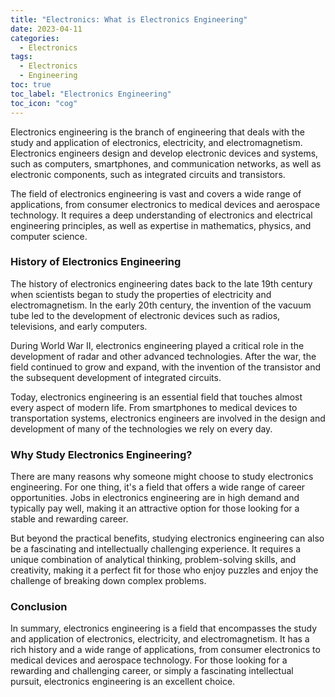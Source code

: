```yaml
---
title: "Electronics: What is Electronics Engineering"
date: 2023-04-11
categories:
  - Electronics
tags:
  - Electronics
  - Engineering
toc: true
toc_label: "Electronics Engineering"
toc_icon: "cog"
---
```

Electronics engineering is the branch of engineering that deals with the study and application of electronics, electricity, and electromagnetism. Electronics engineers design and develop electronic devices and systems, such as computers, smartphones, and communication networks, as well as electronic components, such as integrated circuits and transistors.

The field of electronics engineering is vast and covers a wide range of applications, from consumer electronics to medical devices and aerospace technology. It requires a deep understanding of electronics and electrical engineering principles, as well as expertise in mathematics, physics, and computer science.

### History of Electronics Engineering

The history of electronics engineering dates back to the late 19th century when scientists began to study the properties of electricity and electromagnetism. In the early 20th century, the invention of the vacuum tube led to the development of electronic devices such as radios, televisions, and early computers.

During World War II, electronics engineering played a critical role in the development of radar and other advanced technologies. After the war, the field continued to grow and expand, with the invention of the transistor and the subsequent development of integrated circuits.

Today, electronics engineering is an essential field that touches almost every aspect of modern life. From smartphones to medical devices to transportation systems, electronics engineers are involved in the design and development of many of the technologies we rely on every day.

### Why Study Electronics Engineering?

There are many reasons why someone might choose to study electronics engineering. For one thing, it's a field that offers a wide range of career opportunities. Jobs in electronics engineering are in high demand and typically pay well, making it an attractive option for those looking for a stable and rewarding career.

But beyond the practical benefits, studying electronics engineering can also be a fascinating and intellectually challenging experience. It requires a unique combination of analytical thinking, problem-solving skills, and creativity, making it a perfect fit for those who enjoy puzzles and enjoy the challenge of breaking down complex problems.

### Conclusion

In summary, electronics engineering is a field that encompasses the study and application of electronics, electricity, and electromagnetism. It has a rich history and a wide range of applications, from consumer electronics to medical devices and aerospace technology. For those looking for a rewarding and challenging career, or simply a fascinating intellectual pursuit, electronics engineering is an excellent choice.